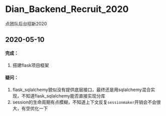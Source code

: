 # Dian_Backend_Recruit_2020
点团队后台招新2020
## 2020-05-10

#### 完成：

1. 搭建flask项目框架

#### 疑问：

1. flask_sqlalchemy貌似没有提供底层接口，最终还是用sqlalchemy混合实现，不知道flask_sqlalchemy能否直接实现分库
2. session的生命周期有点模糊，不知道上下文反复`sessionmaker`开销会不会很大，有空优化一下